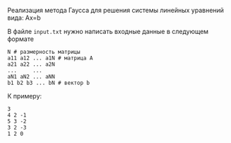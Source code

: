 Реализация метода Гаусса для решения системы линейных уравнений вида: Ax=b

В файле `input.txt` нужно написать входные данные в следующем формате
```
N # размерность матрицы
a11 a12 ... a1N # матрица A
a21 a22 ... a2N
...     ...
aN1 aN2 ... aNN 
b1 b2 b3 ... bN # вектор b
```

К примеру:
```
3
4 2 -1
5 3 -2
3 2 -3
1 2 0
```
